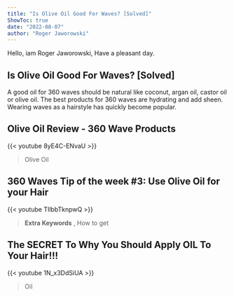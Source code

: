 ```yaml
---
title: "Is Olive Oil Good For Waves? [Solved]"
ShowToc: true 
date: "2022-08-07"
author: "Roger Jaworowski" 
---
```


Hello, iam Roger Jaworowski, Have a pleasant day.
## Is Olive Oil Good For Waves? [Solved]
A good oil for 360 waves should be natural like coconut, argan oil, castor oil or olive oil. The best products for 360 waves are hydrating and add sheen. Wearing waves as a hairstyle has quickly become popular.

## Olive Oil Review - 360 Wave Products
{{< youtube 8yE4C-ENvaU >}}
>Olive Oil

## 360 Waves Tip of the week #3: Use Olive Oil for your Hair
{{< youtube TIlbbTknpwQ >}}
>**Extra Keywords** , How to get 

## The SECRET To Why You Should Apply OIL To Your Hair!!!
{{< youtube 1N_x3DdSiUA >}}
>Oil

